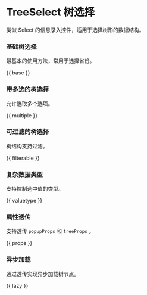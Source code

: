 # TreeSelect 树选择

类似 Select 的信息录入控件，适用于选择树形的数据结构。

### 基础树选择

最基本的使用方法，常用于选择省份。

{{ base }}

### 带多选的树选择

允许选取多个选项。

{{ multiple }}

### 可过滤的树选择

树结构支持过滤。

{{ filterable }}

### 复杂数据类型

支持控制选中值的类型。

{{ valuetype }}

### 属性透传

支持透传 `popupProps` 和 `treeProps` 。

{{ props }}

### 异步加载

通过透传实现异步加载树节点。

{{ lazy }}

